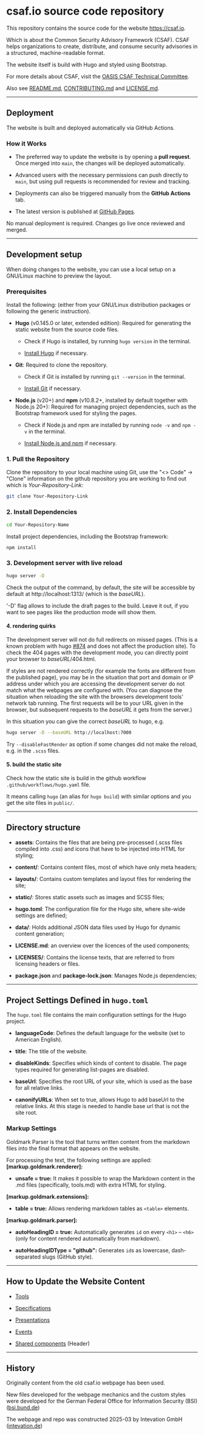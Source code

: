 # csaf.io source code repository

This repository contains the source code for the website https://csaf.io.

Which is about the Common Security Advisory Framework (CSAF).
CSAF helps organizations to create, distribute, and consume
security advisories in a structured, machine-readable format.

The website itself is build with Hugo and styled using Bootstrap.

For more details about CSAF,
visit the [OASIS CSAF Technical Committee](https://www.oasis-open.org/committees/csaf/charter.php).

Also see [README.md](README.md), [CONTRIBUTING.md](CONTRIBUTING.md)
and [LICENSE.md](LICENSE.md).

---

## Deployment

The website is built and deployed automatically via GitHub Actions.

### How it Works

- The preferred way to update the website is by opening a **pull request**.
  Once merged into `main`, the changes will be deployed automatically.

- Advanced users with the necessary permissions can push directly to `main`,
  but using pull requests is recommended for review and tracking.

- Deployments can also be triggered manually from the **GitHub Actions** tab.

- The latest version is published at
  [GitHub Pages](https://csaf-auxiliary.github.io/csaf-website-relaunch).

No manual deployment is required. Changes go live once reviewed and merged.

---

## Development setup

When doing changes to the website, you can use a local setup
on a GNU/Linux machine to preview the layout.

### Prerequisites

Install the following:
(either from your GNU/Linux distribution packages
or following the generic instruction).

- **Hugo** (v0.145.0 or later, extended edition):
  Required for generating the static website from the source code files.

  - Check if Hugo is installed, by running `hugo version` in the terminal.

  - [Install Hugo](https://gohugo.io/getting-started/installing/) if necessary.

- **Git**: Required to clone the repository.

  - Check if Git is installed by running `git --version`
    in the terminal.

  - [Install Git](https://git-scm.com/book/en/v2/Getting-Started-Installing-Git) if necessary.

- **Node.js** (v20+) and **npm** (v10.8.2+, installed by default together with Node.js 20+):
  Required for managing project dependencies,
  such as the Bootstrap framework used for styling the pages.

  - Check if Node.js and npm are installed by running `node -v` and
    `npm -v` in the terminal.

  - [Install Node.js and npm](https://nodejs.org/) if necessary.


### 1. Pull the Repository

Clone the repository to your local machine using Git,
use the "<> Code" -> "Clone" information on the github repository
you are working to find out which is _Your-Repository-Link_:

```bash
git clone Your-Repository-Link
```


### 2. Install Dependencies

```bash
cd Your-Repository-Name
```

Install project dependencies, including the Bootstrap framework:

```bash
npm install
```

### 3. Development server with live reload

```bash
hugo server -D
```
Check the output of the command, by default, the site will be accessible
by default at http://localhost:1313/ (which is the _baseURL_).

'-D' flag allows to include the draft pages to the build.
Leave it out, if you want to see pages like the production mode will show them.

#### 4. rendering quirks

The development server will not do full redirects on missed pages.
(This is a known problem with
hugo [#874](https://github.com/gohugoio/hugo/issues/874)
and does not affect the production site).
To check the 404 pages with the development mode,
you can directly point your browser to _baseURL_/404.html.

If styles are not rendered correctly (for example the fonts are different from
the published page), you may be in the situation that port and
domain or IP address under which you are accessing the development
server do not match what the webpages are configured with.
(You can diagnose the situation when reloading the site with the
browsers development tools' network tab running. The first requests
will be to your URL given in the browser, but subsequent requests
to the _baseURL_ it gets from the server.)

In this situation you can give the correct _baseURL_ to hugo, e.g.

```bash
hugo server -D --baseURL http://localhost:7000
```

Try `--disableFastRender` as option if some changes did not make
the reload, e.g. in the `.scss` files.

#### 5. build the static site

Check how the static site is build in the github workflow
`.github/workflows/hugo.yaml` file.

It means calling `hugo` (an alias for `hugo build`) with similar options
and you get the site files in `public/`.


---

## Directory structure

- **assets**: Contains the files that are being pre-processed
  (.scss files compiled into .css)
  and icons that have to be injected into HTML for styling;

- **content/**: Contains content files, most of which have only meta headers;

- **layouts/**: Contains custom templates and layout files for rendering the site;

- **static/**: Stores static assets such as images and SCSS files;

- **hugo.toml**: The configuration file for the Hugo site,
  where site-wide settings are defined;

- **data/**: Holds additional JSON data files
  used by Hugo for dynamic content generation;

- **LICENSE.md**: an overview over the licences of the used components;

- **LICENSES/**: Contains the license texts, that are referred to from
  licensing headers or files.

- **package.json** and **package-lock.json**: Manages Node.js dependencies;

---

## Project Settings Defined in `hugo.toml`

The `hugo.toml` file contains the main configuration settings for the Hugo project.

- **languageCode**: Defines the default language for the website
  (set to American English).

- **title**: The title of the website.

- **disableKinds**: Specifies which kinds of content to disable.
  The page types required for generating list-pages are disabled.

- **baseUrl**: Specifies the root URL of your site,
  which is used as the base for all relative links.

- **canonifyURLs**: When set to true, allows Hugo to add baseUrl
  to the relative links.
  At this stage is needed to handle base url that is not the site root.

### Markup Settings

Goldmark Parser is the tool that turns written content from the markdown files
into the final format that appears on the website.

For processing the text, the following settings are applied:
**[markup.goldmark.renderer]:**

- **unsafe = true:** It makes it possible to wrap the Markdown content
  in the .md files (specifically, tools.md) with extra HTML for styling.

**[markup.goldmark.extensions]:**

- **table = true:** Allows rendering markdown tables as `<table>` elements.

**[markup.goldmark.parser]:**

- **autoHeadingID = true:** Automatically generates `id`
  on every `<h1>` – `<h6>`
  (only for content rendered automatically from markdown).

- **autoHeadingIDType = "github":** Generates `id`s as lowercase,
  dash-separated slugs (GitHub style).

---

## How to Update the Website Content

- [Tools](/docs/tools.md)

- [Specifications](/docs/specifications.md)

- [Presentations](/docs/presentations.md)

- [Events](/docs/events.md)

- [Shared components](/docs/shared.md) (Header)

---

## History

Originally content from the old csaf.io webpage has been used.

New files developed for the webpage mechanics and the custom styles were
developed for the German Federal Office for Information Security (BSI)
([bsi.bund.de](https://www.bsi.bund.de))

The webpage and repo was constructed 2025-03 by
Intevation GmbH ([intevation.de](https://intevation.de))

